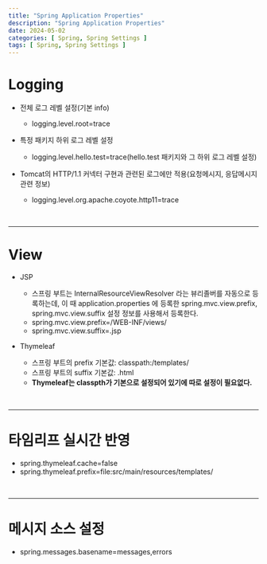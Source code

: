 ```yaml
---
title: "Spring Application Properties"
description: "Spring Application Properties"
date: 2024-05-02
categories: [ Spring, Spring Settings ]
tags: [ Spring, Spring Settings ]
---
```


# Logging

- 전체 로그 레벨 설정(기본 info)  
  - logging.level.root=trace  
- 특정 패키지 하위 로그 레벨 설정  
  - logging.level.hello.test=trace(hello.test 패키지와 그 하위 로그 레벨 설정) 
  
- Tomcat의 HTTP/1.1 커넥터 구현과 관련된 로그에만 적용(요청메시지, 응답메시지 관련 정보)
  - logging.level.org.apache.coyote.http11=trace

<br/>
<hr>

# View

- JSP
  - 스프링 부트는 InternalResourceViewResolver 라는 뷰리졸버를 자동으로 등록하는데, 이 때 application.properties 에 등록한 spring.mvc.view.prefix, spring.mvc.view.suffix 설정 정보를 사용해서 등록한다.  
  - spring.mvc.view.prefix=/WEB-INF/views/  
  - spring.mvc.view.suffix=.jsp  

- Thymeleaf
  - 스프링 부트의 prefix 기본값: classpath:/templates/
  - 스프링 부트의 suffix 기본값: .html
  - **Thymeleaf는 classpth가 기본으로 설정되어 있기에 따로 설정이 필요없다.** 

<br/>
<hr>

# 타임리프 실시간 반영

- spring.thymeleaf.cache=false
- spring.thymeleaf.prefix=file:src/main/resources/templates/

<br/>
<hr>

# 메시지 소스 설정

- spring.messages.basename=messages,errors

